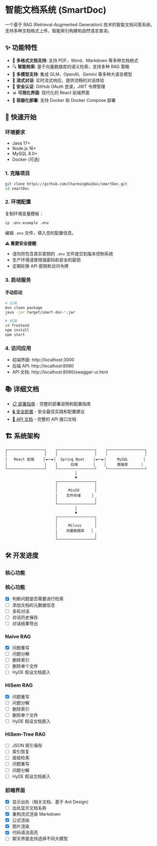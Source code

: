 # 智能文档系统 (SmartDoc)

一个基于 RAG (Retrieval-Augmented Generation) 技术的智能文档问答系统，支持多种文档格式上传、智能索引构建和自然语言查询。

## ✨ 功能特性

- 📄 **多格式文档支持**: 支持 PDF、Word、Markdown 等多种文档格式
- 🔍 **智能检索**: 基于向量数据库的语义检索，支持多种 RAG 策略
- 🤖 **多模型支持**: 集成 GLM、OpenAI、Gemini 等多种大语言模型
- 💬 **流式对话**: 实时流式响应，提供流畅的对话体验
- 🔐 **安全认证**: GitHub OAuth 登录，JWT 令牌管理
- 📊 **可视化界面**: 现代化的 React 前端界面
- 🐳 **容器化部署**: 支持 Docker 和 Docker Compose 部署

## 🚀 快速开始

### 环境要求
- Java 17+
- Node.js 16+
- MySQL 8.0+
- Docker (可选)

### 1. 克隆项目
```bash
git clone https://github.com/CharmingDaiDai/smartDoc.git
cd smartDoc
```

### 2. 环境配置
复制环境变量模板：
```bash
cp .env.example .env
```

编辑 `.env` 文件，填入您的配置信息。

**⚠️ 重要安全提醒**: 
- 请勿将包含真实密钥的 `.env` 文件提交到版本控制系统
- 生产环境请使用强密码和安全的密钥
- 定期轮换 API 密钥和访问令牌

### 3. 启动服务

#### 手动启动
```bash
# 后端
mvn clean package
java -jar target/smart-doc-*.jar

# 前端
cd frontend
npm install
npm start
```

### 4. 访问应用
- 前端界面: http://localhost:3000
- 后端 API: http://localhost:8080
- API 文档: http://localhost:8080/swagger-ui.html

## 📚 详细文档

- [📋 部署指南](DEPLOYMENT.md) - 完整的部署说明和配置指南
- [🔒 安全配置](SECURITY.md) - 安全最佳实践和配置建议
- [📖 API 文档](http://localhost:8080/swagger-ui.html) - 完整的 API 接口文档

## 🏗️ 系统架构

```
┌─────────────────┐    ┌─────────────────┐    ┌─────────────────┐
│                 │    │                 │    │                 │
│   React 前端    │◄──►│  Spring Boot    │◄──►│     MySQL       │
│                 │    │      后端       │    │     数据库      │
└─────────────────┘    └─────────────────┘    └─────────────────┘
                                │
                                ▼
                       ┌─────────────────┐
                       │                 │
                       │     MinIO       │
                       │    文件存储     │
                       │                 │
                       └─────────────────┘
                                │
                                ▼
                       ┌─────────────────┐
                       │                 │
                       │     Milvus      │
                       │    向量数据库   │
                       │                 │
                       └─────────────────┘
```

## 🛠️ 开发进度

### 核心功能

### 核心功能
* [x] 判断问题是否需要进行检索
* [ ] 添加文档的元数据信息
* [ ] 多轮对话
* [ ] 对话历史保存
* [ ] 对话结果导出

### Naive RAG
* [x] 问题重写
* [ ] 问题分解
* [ ] 删除索引
* [ ] 删除单个文件
* [ ] HyDE 假设文档嵌入

### HiSem RAG
* [x] 问题重写
* [ ] 问题分解
* [ ] 删除索引
* [ ] 删除单个文件
* [ ] HyDE 假设文档嵌入

### HiSem-Tree RAG
* [ ] JSON 索引保存
* [ ] 索引恢复
* [ ] 层级检索
* [ ] 问题重写
* [ ] 问题分解
* [ ] HyDE 假设文档嵌入

### 前端界面
* [x] 显示出处（相关文档、基于 Ant Design）
* [ ] 出处显示文档名称
* [x] 重构流式渲染 Markdown
* [x] 公式渲染
* [x] 图片渲染
* [x] 代码语法高亮
* [ ] 聊天界面支持选择不同大模型
